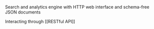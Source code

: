 Search and analytics engine with HTTP web interface and schema-free JSON documents

Interacting through [[RESTful API]]